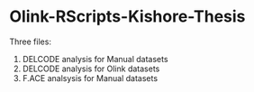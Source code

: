 # Olink-RScripts-Kishore-Thesis
Three files:
1. DELCODE analysis for Manual datasets
2. DELCODE analysis for Olink datasets
3. F.ACE analsysis for Manual datasets
